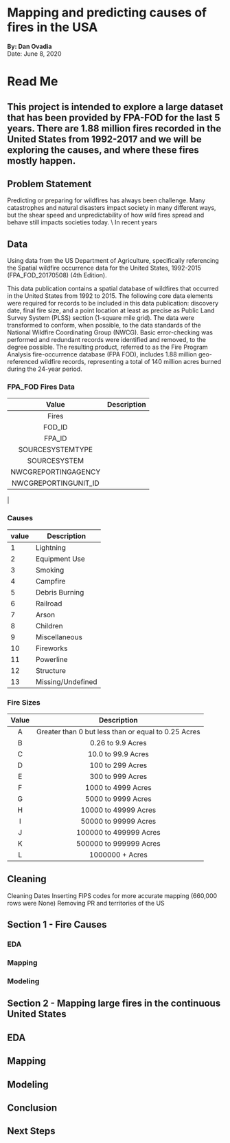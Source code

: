 # Mapping and predicting causes of fires in the USA
**By: Dan Ovadia** \
Date: June 8, 2020
# Read Me
This project is intended to explore a large dataset that has been provided by FPA-FOD for the last 5 years. 
There are 1.88 million fires recorded in the United States from 1992-2017 and we will be exploring the causes, and where these fires mostly happen.
----
## Problem Statement
Predicting or preparing for wildfires has always been challenge. Many catastrophes and natural disasters impact society in many different ways, but the shear speed and unpredictability of how wild fires spread and behave still impacts societies today. \\
In recent years 

## Data
Using data from the US Department of Agriculture, specifically referencing the Spatial wildfire occurrence data for the United States, 1992-2015 (FPA_FOD_20170508) (4th Edition).

This data publication contains a spatial database of wildfires that occurred in the United States from 1992 to 2015. The following core data elements were required for records to be included in this data publication: discovery date, final fire size, and a point location at least as precise as Public Land Survey System (PLSS) section (1-square mile grid). The data were transformed to conform, when possible, to the data standards of the National Wildfire Coordinating Group (NWCG). Basic error-checking was performed and redundant records were identified and removed, to the degree possible. The resulting product, referred to as the Fire Program Analysis fire-occurrence database (FPA FOD), includes 1.88 million geo-referenced wildfire records, representing a total of 140 million acres burned during the 24-year period.

### FPA_FOD Fires Data
| Value | Description |
| :---: | :---: |
| Fires
| FOD_ID
| FPA_ID
| SOURCESYSTEMTYPE
| SOURCESYSTEM
| NWCGREPORTINGAGENCY
| NWCGREPORTINGUNIT_ID
|

### Causes 
| value | Description |
| ----- | ----------- |
| 1 | Lightning |
| 2 | Equipment Use |
| 3 | Smoking |
| 4 | Campfire |
| 5 | Debris Burning |
| 6 | Railroad |
| 7 | Arson |
| 8 | Children |
| 9 | Miscellaneous |
| 10 | Fireworks |
| 11 | Powerline |
| 12 | Structure |
| 13 | Missing/Undefined |

### Fire Sizes
| Value | Description |
| :---: | :---: |
|   A   | Greater than 0 but less than or equal to 0.25 Acres |
|   B   | 0.26 to 9.9 Acres |
|   C   | 10.0 to 99.9 Acres |
|   D   | 100 to 299 Acres |
|   E   | 300 to 999 Acres |
|   F   | 1000 to 4999 Acres |
|   G   | 5000 to 9999 Acres |
|   H   | 10000 to 49999 Acres |
|   I   | 50000 to 99999 Acres |
|   J   | 100000 to 499999 Acres |
|   K   | 500000 to 999999 Acres |
|   L   | 1000000 + Acres |

## Cleaning
Cleaning Dates
Inserting FIPS codes for more accurate mapping (660,000 rows were None)
Removing PR and territories of the US

## Section 1 - Fire Causes

### EDA
### Mapping
### Modeling

## Section 2 - Mapping large fires in the continuous United States

## EDA

## Mapping

## Modeling

## Conclusion

## Next Steps
